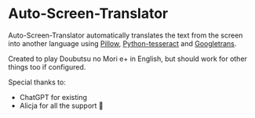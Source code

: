 # Auto-Screen-Translator
Auto-Screen-Translator automatically translates the text from the screen into another language using [Pillow](https://pypi.org/project/pillow/), [Python-tesseract](https://pypi.org/project/pytesseract/) and [Googletrans](https://pypi.org/project/googletrans/).

Created to play Doubutsu no Mori e+ in English, but should work for other things too if configured.

Special thanks to:
* ChatGPT for existing
* Alicja for all the support 💜
